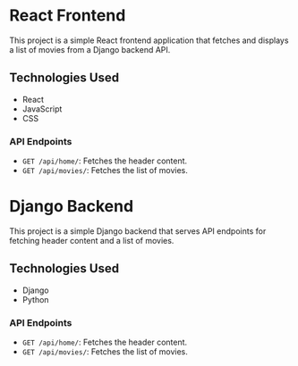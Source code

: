 # React Frontend

This project is a simple React frontend application that fetches and displays a list of movies from a Django backend API.

## Technologies Used

- React
- JavaScript
- CSS

### API Endpoints

- `GET /api/home/`: Fetches the header content.
- `GET /api/movies/`: Fetches the list of movies.


# Django Backend

This project is a simple Django backend that serves API endpoints for fetching header content and a list of movies.

## Technologies Used

- Django
- Python

### API Endpoints

- `GET /api/home/`: Fetches the header content.
- `GET /api/movies/`: Fetches the list of movies.


